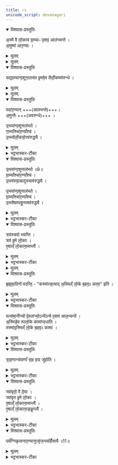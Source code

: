 ```yaml
---
title: ०३
unicode_script: devanagari
---
```



<details open><summary>विश्वास-प्रस्तुतिः</summary>

अ॒स्मै वै लो॒काय॑ ग्रा॒म्याᳶ प॒शव॒ आल॑भ्यन्ते ।  
अ॒मुष्मा॑ आर॒ण्याः ।  
</details>

<details><summary>मूलम्</summary>

अ॒स्मै वै लो॒काय॑ ग्रा॒म्याᳶ प॒शव॒ आल॑भ्यन्ते ।  
अ॒मुष्मा॑ आर॒ण्याः ।  
</details>


<details><summary>मूलम्</summary>

यद्ग्रा॒म्यान्प॒शूना॒लभ॑ते ।  
इ॒ममे॒व तैर्लो॒कमव॑रुन्धे ।  
</details>

<details open><summary>विश्वास-प्रस्तुतिः</summary>

यद्ग्रा॒म्यान्प॒शूना॒लभ॑त इ॒ममे॒व तैर्लो॒कमव॑रुन्धे ।  
</details>

<details><summary>मूलम्</summary>

यद्ग्रा॒म्यान्प॒शूना॒लभ॑त इ॒ममे॒व तैर्लो॒कमव॑रुन्धे ।  
</details>


<details><summary>मूलम्</summary>

यदा॑र॒ण्यान् ।  
अ॒मुन्तैः।  
</details>

<details open><summary>विश्वास-प्रस्तुतिः</summary>

यदा॑र॒ण्यान् +++(आलभन्ते)+++।  
अ॒मुन्तैः +++(अवरुन्धे)+++ ।  

उ॒भया॑न्प॒शूनाल॑भते ।  
गा॒म्याँश्चा॑र॒ण्याँश्च॑ ।  
उ॒भयो॑र्लो॒कयो॒रव॑रुद्ध्यै ।  
</details>

<details><summary>मूलम्</summary>

यदा॑र॒ण्यान् +++(आलभन्ते)+++।  
अ॒मुन्तैः +++(अवरुन्धे)+++ ।  

उ॒भया॑न्प॒शूनाल॑भते ।  
गा॒म्याँश्चा॑र॒ण्याँश्च॑ ।  
उ॒भयो॑र्लो॒कयो॒रव॑रुद्ध्यै ।  
</details>

<details><summary>भट्टभास्कर-टीका</summary>

1अस्मै वा इयादि ॥ गतम् । यदारण्यानिति आलभन्त इत्येव । अमुं तैरिति । अवरुन्ध इत्येव । एवमन्यतरालम्भे अन्यतरावरोधः उभयालम्भेनोभयावरोधः ।  
</details>

<details open><summary>विश्वास-प्रस्तुतिः</summary>

उ॒भया॑न्प॒शूनाल॑भते ॥9॥  
ग्रा॒म्याँश्चा॑र॒ण्याँश्च॑ ।  
उ॒भय॑स्या॒न्नाद्य॒स्याव॑रुद्ध्यै ।  

उ॒भया॑न्प॒शूनाल॑भते ।  
ग्रा॒म्याँश्चा॑र॒ण्याँश्च॑ ।  
उ॒भये॑षाम्पशू॒नामव॑रुद्ध्यै ।  
</details>

<details><summary>मूलम्</summary>

उ॒भया॑न्प॒शूनाल॑भते ॥9॥  
ग्रा॒म्याँश्चा॑र॒ण्याँश्च॑ ।  
उ॒भय॑स्या॒न्नाद्य॒स्याव॑रुद्ध्यै ।  

उ॒भया॑न्प॒शूनाल॑भते ।  
ग्रा॒म्याँश्चा॑र॒ण्याँश्च॑ ।  
उ॒भये॑षाम्पशू॒नामव॑रुद्ध्यै ।  
</details>

<details><summary>भट्टभास्कर-टीका</summary>

फलान्तरविधानार्थं द्वितीयं तृतीयं च विदधाति । उभयालम्भनेन ग्राम्यारण्यात्मकस्योभयस्य अन्नस्य अवरोधः, उभयेषां पशूनां अवरोधश्च ॥
</details>

<details open><summary>विश्वास-प्रस्तुतिः</summary>

त्रय॑स्त्रयो भवन्ति ।  
त्रय॑ इ॒मे लो॒काः ।  
ए॒षाल्ँ लो॒काना॒माप्त्यै॑ ।  
</details>

<details><summary>मूलम्</summary>

त्रय॑स्त्रयो भवन्ति ।  
त्रय॑ इ॒मे लो॒काः ।  
ए॒षाल्ँ लो॒काना॒माप्त्यै॑ ।  
</details>

<details><summary>भट्टभास्कर-टीका</summary>

2त्रयस्त्रय इति ॥ एकैकस्यै देवताय त्रयस्त्रयः पशवो भवन्ति । यथा रोहितादयस्त्रयः प्राजापत्याः बभ्र्वादयस्त्रयो रौद्राः तिस्रः कृष्णा वशा वारुण्य इत्यादि । तत्त्रित्वान्वयात् लोकत्रयाप्त्यै भवति ॥
</details>


<details><summary>मूलम्</summary>

ब्र॒ह्म॒वा॒दिनो॑ वदन्ति ।  
कस्मा॑त्स॒त्यात् ॥10॥  
अ॒स्मिल्ँ लो॒के ब॒हव॒ᳵ कामा॒ इति॑ ।  
</details>

<details open><summary>विश्वास-प्रस्तुतिः</summary>

ब्र॒ह्म॒वा॒दिनो॑ वदन्ति॒ - "कस्मा॑त्स॒त्याद् अ॒स्मिल्ँ लो॒के ब॒हव॒ᳵ कामा॒" इति॑ ।  
</details>

<details><summary>मूलम्</summary>

ब्र॒ह्म॒वा॒दिनो॑ वदन्ति॒ - "कस्मा॑त्स॒त्याद् अ॒स्मिल्ँ लो॒के ब॒हव॒ᳵ कामा॒" इति॑ ।  
</details>

<details><summary>भट्टभास्कर-टीका</summary>

3ब्रह्मवादिन इत्यादि ॥ कस्मात् कारणात् अस्मिन् मनुष्यलोके एकैकस्य पुरुषस्य बहवः कामा रुचयो भवन्ति? इति ब्रह्मवादिनः पृच्छन्ति,
</details>

<details open><summary>विश्वास-प्रस्तुतिः</summary>

यत्स॑मा॒नीभ्यो॑ दे॒वता॑भ्यो॒ऽन्ये॑ऽन्ये प॒शव॑ आल॒भ्यन्ते॑ ।  
अ॒स्मिन्ने॒व तल्लो॒के कामा॑न्दधाति ।  
तस्मा॑द॒स्मिल्ँ लो॒के ब॒हव॒ᳵ कामाः॑ ।  
</details>

<details><summary>मूलम्</summary>

यत्स॑मा॒नीभ्यो॑ दे॒वता॑भ्यो॒ऽन्ये॑ऽन्ये प॒शव॑ आल॒भ्यन्ते॑ ।  
अ॒स्मिन्ने॒व तल्लो॒के कामा॑न्दधाति ।  
तस्मा॑द॒स्मिल्ँ लो॒के ब॒हव॒ᳵ कामाः॑ ।  
</details>

<details><summary>भट्टभास्कर-टीका</summary>

उत्तरं - यदित्यादि । समानीभ्यो देवताभ्यः एकैकस्यै देवतायै अन्येऽन्ये पृथक्स्वभावाः पशव आलभ्यन्ते, यथा एकस्मै प्रजापतये रोहितादयस्त्रयः, तेनायमस्मिन् लोके बहून् कामान् दधाति स्थापयति यजमानः । तस्मात् अद्यत्वेऽपि बहवः कामा भवन्ति ॥
</details>

<details open><summary>विश्वास-प्रस्तुतिः</summary>

त्र॒या॒णान्त्र॑याणाँ स॒ह व॒पा जु॑होति ।  
</details>

<details><summary>मूलम्</summary>

त्र॒या॒णान्त्र॑याणाँ स॒ह व॒पा जु॑होति ।  
</details>

<details><summary>भट्टभास्कर-टीका</summary>

4त्रयाणां त्रयाणामिति ॥ एकदेवत्यानां प्राजापत्यादीनाम् ।  
</details>

<details open><summary>विश्वास-प्रस्तुतिः</summary>

त्र्या॑वृतो॒ वै दे॒वाः ।  
त्र्या॑वृत इ॒मे लो॒काः ।  
ए॒षाल्ँ लो॒काना॒माप्त्यै॑ ।  
ए॒षाल्ँ लो॒काना॒ङ्कॢप्त्यै॑ ।    
</details>

<details><summary>मूलम्</summary>

त्र्या॑वृतो॒ वै दे॒वाः ।  
त्र्या॑वृत इ॒मे लो॒काः ।  
ए॒षाल्ँ लो॒काना॒माप्त्यै॑ ।  
ए॒षाल्ँ लो॒काना॒ङ्कॢप्त्यै॑ ।    
</details>

<details><summary>भट्टभास्कर-टीका</summary>

त्र्यावृत इत्यादि । व्याख्यातम् ॥
</details>

<details open><summary>विश्वास-प्रस्तुतिः</summary>

पर्य॑ग्निकृतानार॒ण्यानुत्सृ॑ज॒न्त्यहिँ॑सायै ॥11॥  
</details>

<details><summary>मूलम्</summary>

पर्य॑ग्निकृतानार॒ण्यानुत्सृ॑ज॒न्त्यहिँ॑सायै ॥11॥  
</details>

<details><summary>भट्टभास्कर-टीका</summary>

5पर्यग्निकृतानिति विहितस्यानुवादः अहिंसाया इति हेतुकथनार्थः ॥


इति तैत्तिरीयब्राह्मणे तृतीये नवमे प्रपाठके अश्वमेधे तृतीयोऽनुवाकः ॥  

</details>

